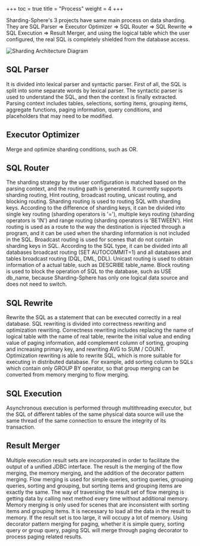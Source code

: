 +++
toc = true
title = "Process"
weight = 4
+++

Sharding-Sphere's 3 projects have same main process on data sharding. They are SQL Parser => Executor Optimizer => SQL Router => SQL Rewrite => SQL Execution => Result Merger, and using the logical table which the user configured, the real SQL is completely shielded from the database access.

![Sharding Architecture Diagram](http://ovfotjrsi.bkt.clouddn.com/sharding_architecture.png)


## SQL Parser

It is divided into lexical parser and syntactic parser. First of all, the SQL is split into some separate words by lexical parser. The syntactic parser is used to understand the SQL, and then the context is finally extracted. Parsing context includes tables, selections, sorting items, grouping items, aggregate functions, paging information, query conditions, and placeholders that may need to be modified.

## Executor Optimizer

Merge and optimize sharding conditions, such as OR.

## SQL Router

The sharding strategy by the user configuration is matched based on the parsing context, and the routing path is generated. It currently supports sharding routing, Hint routing, broadcast routing, unicast routing, and blocking routing.
Sharding routing is used to routing SQL with sharding keys. According to the difference of sharding keys, it can be divided into single key routing (sharding operators is '='), multiple keys routing (sharding operators is 'IN') and range routing (sharding operators is 'BETWEEN').
Hint routing is used as a route to the way the destination is injected through a program, and it can be used when the sharding information is not included in the SQL.
Broadcast routing is used for scenes that do not contain sharding keys in SQL. According to the SQL type, it can be divided into all databases broadcast routing (SET AUTOCOMMIT=1) and all databases and tables broadcast routing (DQL, DML, DDL).
Unicast routing is used to obtain information of a actual table, such as DESCRIBE table_name.
Block routing is used to block the operation of SQL to the database, such as USE db_name, because Sharding-Sphere has only one logical data source and does not need to switch.

## SQL Rewrite

Rewrite the SQL as a statement that can be executed correctly in a real database. SQL rewriting is divided into correctness  rewriting and optimization rewriting.
Correctness rewriting includes replacing the name of logical table with the name of real table, rewrite the initial value and ending value of paging information, add complement column of sorting, grouping and increasing primary key, and rewriting AVG to SUM / COUNT.
Optimization rewriting is able to rewrite SQL, which is more suitable for executing in distributed database. For example, add sorting column to SQLs which contain only GROUP BY operator, so that group merging can be converted from memory merging to flow merging.

## SQL Execution

Asynchronous execution is performed through multithreading executor, but the SQL of different tables of the same physical data source will use the same thread of the same connection to ensure the integrity of its transaction.

## Result Merger

Multiple execution result sets are incorporated in order to facilitate the output of a unified JDBC interface. The result is the merging of the flow merging, the memory merging, and the addition of the decorator pattern merging.
Flow merging is used for simple queries, sorting queries, grouping queries, sorting and grouping, but sorting items and grouping items are exactly the same. The way of traversing the result set of flow merging is getting data by calling next method every time without additional memory.
Memory merging is only used for scenes that are inconsistent with sorting items and grouping items. It is necessary to load all the data in the result to memory. If the result set is too large, it will occupy a lot of memory.
Using decorator pattern merging for paging, whether it is simple query, sorting query or group query, paging SQL will merge through paging decorator to process paging related results.

